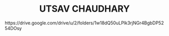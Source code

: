 <!DOCTYPE html>
<html lang="en">
<head>
    <meta charset="UTF-8">
    <meta name="viewport" content="width=device-width, initial-scale=1.0">
    <title>UTSAV CHAUDHARY</title>
    <!-- Link external CSS file -->
    <link rel="stylesheet" href="styles.css">
</head>
<body>
    <h1 style="text-align: center;">UTSAV CHAUDHARY</h1>
    <div>
        https://drive.google.com/drive/u/2/folders/1w18dQ50uLPlk3rjNGr4BgbDP5254DOsy
    </div>
</body>
</html>
